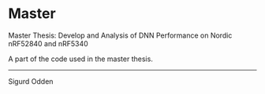 # Master
Master Thesis: Develop and Analysis of DNN Performance on Nordic
nRF52840 and nRF5340

A part of the code used in the master thesis.

---

Sigurd Odden
